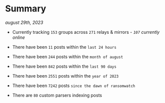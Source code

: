
# Summary
_august 29th, 2023_

- Currently tracking `153` groups across `271` relays & mirrors - _`107` currently online_

- There have been `11` posts within the `last 24 hours`

- There have been `244` posts within the `month of august`

- There have been `842` posts within the `last 90 days`

- There have been `2551` posts within the `year of 2023`

- There have been `7242` posts `since the dawn of ransomwatch`

- There are `80` custom parsers indexing posts
